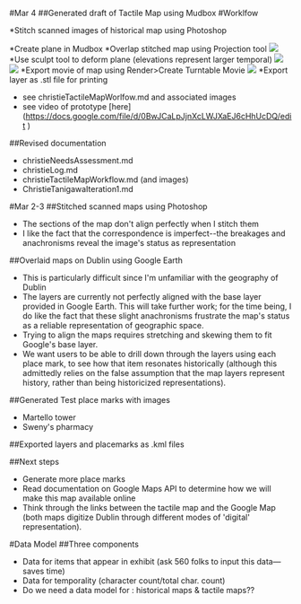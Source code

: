 #Mar 4
##Generated draft of Tactile Map using Mudbox
#Worklfow

*Stitch scanned images of historical map using Photoshop

*Create plane in Mudbox
*Overlap stitched map using Projection tool
![](https://docs.google.com/file/d/0BwJCaLpJjnXccmpRRTdsdHlOZFk/edit)
*Use sculpt tool to deform plane (elevations represent larger temporal)
![](https://docs.google.com/file/d/0BwJCaLpJjnXcQTV3cVJlUHdKYTg/edit)
![](https://docs.google.com/file/d/0BwJCaLpJjnXcSmVVMmU0cGFIaVU/edit)
*Export movie of map using Render>Create Turntable Movie
![](https://docs.google.com/file/d/0BwJCaLpJjnXcLWJXaEJ6cHhUcDQ/edit )
*Export layer as .stl file for printing
* see christieTactileMapWorlfow.md and associated images
* see video of prototype [here] (https://docs.google.com/file/d/0BwJCaLpJjnXcLWJXaEJ6cHhUcDQ/edit )

##Revised documentation
* christieNeedsAssessment.md
* christieLog.md
* christieTactileMapWorkflow.md (and images)
* ChristieTanigawaIteration1.md

#Mar 2-3
##Stitched scanned maps using Photoshop
* The sections of the map don't align perfectly when I stitch them
* I like the fact that the correspondence is imperfect--the breakages and anachronisms reveal the image's status as representation

##Overlaid maps on Dublin using Google Earth
* This is particularly difficult since I'm unfamiliar with the geography of Dublin
* The layers are currently not perfectly aligned with the base layer provided in Google Earth. This will take further work; for the time being, I do like the fact that these slight anachronisms frustrate the map's status as a reliable representation of geographic space.
* Trying to align the maps requires stretching and skewing them to fit Google's base layer.
* We want users to be able to drill down through the layers using each place mark,   to see how that item resonates historically (although this admittedly relies on the false assumption that the map layers represent history, rather than being historicized representations).

##Generated Test place marks with images
* Martello tower
* Sweny's pharmacy

##Exported layers and placemarks as .kml files

##Next steps
* Generate more place marks
* Read documentation on Google Maps API to determine how we will make this map available online
* Think through the links between the tactile map and the Google Map (both maps digitize Dublin through different modes of 'digital' representation).


#Data Model
##Three components
* Data for items that appear in exhibit (ask 560 folks to input this data—saves time)
* Data for temporality (character count/total char. count)
* Do we need a data model for : historical maps & tactile maps??
